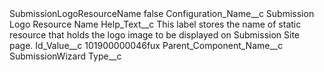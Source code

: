 <?xml version="1.0" encoding="UTF-8"?>
<CustomMetadata xmlns="http://soap.sforce.com/2006/04/metadata" xmlns:xsi="http://www.w3.org/2001/XMLSchema-instance" xmlns:xsd="http://www.w3.org/2001/XMLSchema">
    <label>SubmissionLogoResourceName</label>
    <protected>false</protected>
    <values>
        <field>Configuration_Name__c</field>
        <value xsi:type="xsd:string">Submission Logo Resource Name</value>
    </values>
    <values>
        <field>Help_Text__c</field>
        <value xsi:type="xsd:string">This label stores the name of static resource that holds the logo image to be displayed on Submission Site page.</value>
    </values>
    <values>
        <field>Id_Value__c</field>
        <value xsi:type="xsd:string">101900000046fux</value>
    </values>
    <values>
        <field>Parent_Component_Name__c</field>
        <value xsi:type="xsd:string">SubmissionWizard</value>
    </values>
    <values>
        <field>Type__c</field>
        <value xsi:nil="true"/>
    </values>
</CustomMetadata>
